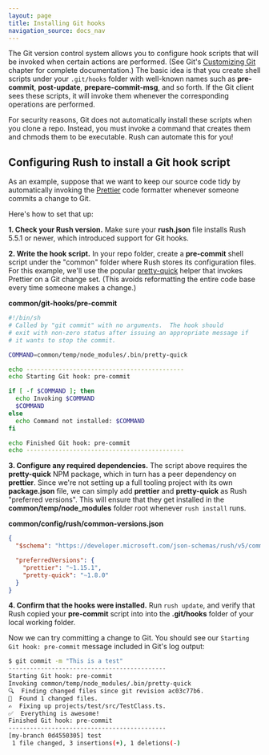 ```yaml
---
layout: page
title: Installing Git hooks
navigation_source: docs_nav
---
```


The Git version control system allows you to configure hook scripts that will be invoked when certain actions are
performed.  (See Git's [Customizing Git](https://git-scm.com/book/en/v2/Customizing-Git-Git-Hooks) chapter
for complete documentation.)  The basic idea is that you create shell scripts under your `.git/hooks` folder with
well-known names such as **pre-commit**, **post-update**, **prepare-commit-msg**, and so forth.
If the Git client sees these scripts, it will invoke them whenever the corresponding operations are performed.

For security reasons, Git does not automatically install these scripts when you clone a repo.  Instead, you must
invoke a command that creates them and chmods them to be executable.  Rush can automate this for you!

## Configuring Rush to install a Git hook script

As an example, suppose that we want to keep our source code tidy by automatically invoking the
[Prettier](https://prettier.io/) code formatter whenever someone commits a change to Git.

Here's how to set that up:

**1<!---->. Check your Rush version.**  Make sure your **rush.json** file installs Rush 5.5.1 or newer, which
introduced support for Git hooks.

**2<!---->. Write the hook script.**  In your repo folder, create a **pre-commit** shell script under the
"common" folder where Rush stores its configuration files.  For this example, we'll use the popular
[pretty-quick](https://github.com/azz/pretty-quick) helper that invokes Prettier on a Git change set.
(This avoids reformatting the entire code base every time someone makes a change.)

**common/git-hooks/pre-commit**
```sh
#!/bin/sh
# Called by "git commit" with no arguments.  The hook should
# exit with non-zero status after issuing an appropriate message if
# it wants to stop the commit.

COMMAND=common/temp/node_modules/.bin/pretty-quick

echo --------------------------------------------
echo Starting Git hook: pre-commit

if [ -f $COMMAND ]; then
  echo Invoking $COMMAND
  $COMMAND
else
  echo Command not installed: $COMMAND
fi

echo Finished Git hook: pre-commit
echo --------------------------------------------

```

**3<!---->. Configure any required dependencies.**  The script above requires the **pretty-quick** NPM package,
which in turn has a peer dependency on **prettier**.  Since we're not setting up a full tooling project with its own
**package.json** file, we can simply add **prettier** and **pretty-quick** as Rush "preferred versions".  This will
ensure that they get installed in the **common/temp/node_modules** folder root whenever `rush install` runs.

**common/config/rush/common-versions.json**
```json
{
  "$schema": "https://developer.microsoft.com/json-schemas/rush/v5/common-versions.schema.json",

  "preferredVersions": {
    "prettier": "~1.15.1",
    "pretty-quick": "~1.8.0"
  }
}

```

**4<!---->. Confirm that the hooks were installed.**  Run `rush update`, and verify that Rush copied your
**pre-commit** script into into the **.git/hooks** folder of your local working folder.

Now we can try committing a change to Git.  You should see our `Starting Git hook: pre-commit` message included
in Git's log output:

```sh
$ git commit -m "This is a test"
--------------------------------------------
Starting Git hook: pre-commit
Invoking common/temp/node_modules/.bin/pretty-quick
🔍  Finding changed files since git revision ac03c77b6.
🎯  Found 1 changed files.
✍️  Fixing up projects/test/src/TestClass.ts.
✅  Everything is awesome!
Finished Git hook: pre-commit
--------------------------------------------
[my-branch 0d4550305] test
 1 file changed, 3 insertions(+), 1 deletions(-)
```
